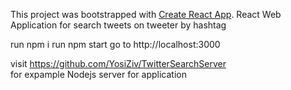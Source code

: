 This project was bootstrapped with [Create React App](https://github.com/facebook/create-react-app).
React Web Application for search tweets on tweeter by hashtag

run npm i 
run npm start
go to http://localhost:3000

visit https://github.com/YosiZiv/TwitterSearchServer  
for expample Nodejs server for application
